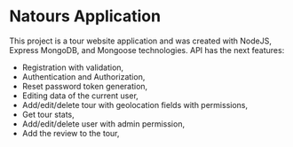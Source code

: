 # Natours Application 

This project is a tour website application and was created with NodeJS, Express MongoDB, and Mongoose technologies.
API has the next features:
- Registration with validation,
- Authentication and Authorization,
- Reset password token generation,
- Editing data of the current user,
- Add/edit/delete tour with geolocation fields with permissions,
- Get tour stats,
- Add/edit/delete user with admin permission,
- Add the review to the tour,
